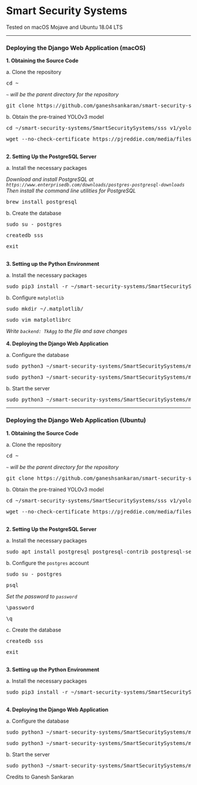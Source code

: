 # Smart Security Systems
<p>Tested on macOS Mojave and Ubuntu 18.04 LTS</p>
<hr />
<h3>Deploying the Django Web Application (macOS)</h3>
<strong>1. Obtaining the Source Code</strong>
<p>a. Clone the repository</p>
<pre>cd ~</pre>
<i><code>~</code> will be the parent directory for the repository</i>
<pre>git clone https://github.com/ganeshsankaran/smart-security-systems.git</pre>
<p>b. Obtain the pre-trained YOLOv3 model</p>
<pre>cd ~/smart-security-systems/SmartSecuritySystems/sss_v1/yolov3-coco/</pre>
<pre>wget --no-check-certificate https://pjreddie.com/media/files/yolov3.weights</pre>
<br />
<strong>2. Setting Up the PostgreSQL Server</strong>
<p>a. Install the necessary packages</p>
<i>Download and install PostgreSQL at <code>https://www.enterprisedb.com/downloads/postgres-postgresql-downloads</code></i>
<i>Then install the command line utilities for PostgreSQL</i>
<pre>brew install postgresql</pre>
<p>b. Create the database</p>
<pre>sudo su - postgres</pre>
<pre>createdb sss</pre>
<pre>exit</pre>
<br />
<strong>3. Setting up the Python Environment</strong>
<p>a. Install the necessary packages</p>
<pre>sudo pip3 install -r ~/smart-security-systems/SmartSecuritySystems/requirements.txt</pre>
<p>b. Configure <code>matplotlib</code></p>
<pre>sudo mkdir ~/.matplotlib/</pre>
<pre>sudo vim matplotlibrc</pre>
<i>Write <code>backend: TkAgg</code> to the file and save changes</i>
<br />
<br />
<strong>4. Deploying the Django Web Application</strong>
<p>a. Configure the database</p>
<pre>sudo python3 ~/smart-security-systems/SmartSecuritySystems/manage.py makemigrations</pre>
<pre>sudo python3 ~/smart-security-systems/SmartSecuritySystems/manage.py migrate</pre>
<p>b. Start the server</p>
<pre>sudo python3 ~/smart-security-systems/SmartSecuritySystems/manage.py runserver</pre>
<hr />
<h3>Deploying the Django Web Application (Ubuntu)</h3>
<strong>1. Obtaining the Source Code</strong>
<p>a. Clone the repository</p>
<pre>cd ~</pre>
<i><code>~</code> will be the parent directory for the repository</i>
<pre>git clone https://github.com/ganeshsankaran/smart-security-systems.git</pre>
<p>b. Obtain the pre-trained YOLOv3 model</p>
<pre>cd ~/smart-security-systems/SmartSecuritySystems/sss_v1/yolov3-coco/</pre>
<pre>wget --no-check-certificate https://pjreddie.com/media/files/yolov3.weights</pre>
<br />
<strong>2. Setting Up the PostgreSQL Server</strong>
<p>a. Install the necessary packages</p>
<pre>sudo apt install postgresql postgresql-contrib postgresql-server-dev-all</pre>
<p>b. Configure the <code>postgres</code> account</p>
<pre>sudo su - postgres</pre>
<pre>psql</pre>
<i>Set the password to <code>password</code></i>
<pre>\password</pre>
<pre>\q</pre>
<p>c. Create the database</p>
<pre>createdb sss</pre>
<pre>exit</pre>
<br />
<strong>3. Setting up the Python Environment</strong>
<p>a. Install the necessary packages</p>
<pre>sudo pip3 install -r ~/smart-security-systems/SmartSecuritySystems/requirements.txt</pre>
<br />
<strong>4. Deploying the Django Web Application</strong>
<p>a. Configure the database</p>
<pre>sudo python3 ~/smart-security-systems/SmartSecuritySystems/manage.py makemigrations</pre>
<pre>sudo python3 ~/smart-security-systems/SmartSecuritySystems/manage.py migrate</pre>
<p>b. Start the server</p>
<pre>sudo python3 ~/smart-security-systems/SmartSecuritySystems/manage.py runserver</pre>

<p>Credits to Ganesh Sankaran</P>

